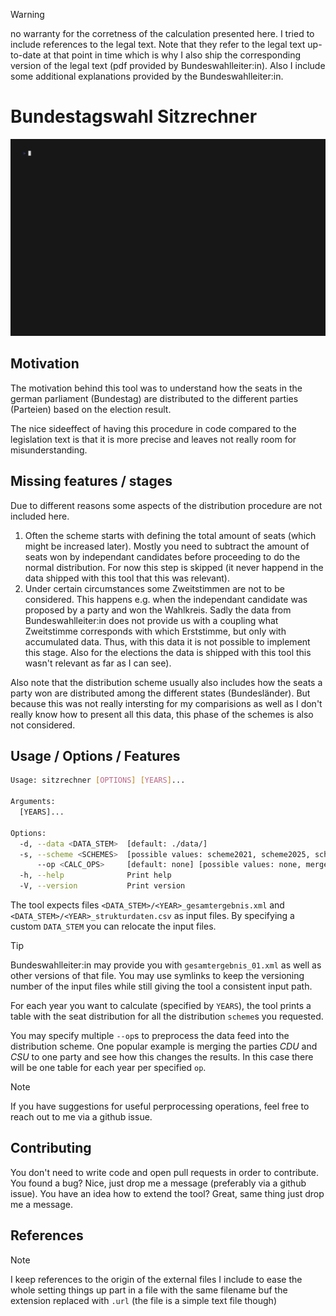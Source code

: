 <!--
SPDX-FileCopyrightText: 2025 Lukas Heindl

SPDX-License-Identifier: MIT
-->

> [!WARNING]
> no warranty for the corretness of the calculation presented here. I
> tried to include references to the legal text. Note that they refer to the
> legal text up-to-date at that point in time which is why I also ship the
> corresponding version of the legal text (pdf provided by Bundeswahlleiter:in).
> Also I include some additional explanations provided by the
> Bundeswahlleiter:in.

# Bundestagswahl Sitzrechner

![Example run of the tool](./demo/main.gif)

## Motivation
The motivation behind this tool was to understand how the seats in the german
parliament (Bundestag) are distributed to the different parties (Parteien) based
on the election result.

The nice sideeffect of having this procedure in code compared to the legislation
text is that it is more precise and leaves not really room for misunderstanding.

## Missing features / stages
Due to different reasons some aspects of the distribution procedure are not
included here.

1. Often the scheme starts with defining the total amount of seats (which might
   be increased later). Mostly you need to subtract the amount of seats won by
   independant candidates before proceeding to do the normal distribution.
   For now this step is skipped (it never happend in the data shipped with this
   tool that this was relevant).
2. Under certain circumstances some Zweitstimmen are not to be considered. This
   happens e.g. when the independant candidate was proposed by a party and won
   the Wahlkreis. Sadly the data from Bundeswahlleiter:in does not provide us
   with a coupling what Zweitstimme corresponds with which Erststimme, but only
   with accumulated data. Thus, with this data it is not possible to implement this
   stage. Also for the elections the data is shipped with this tool this wasn't
   relevant as far as I can see).

Also note that the distribution scheme usually also includes how the seats a party
won are distributed among the different states (Bundesländer). But because this was
not really intersting for my comparisions as well as I don't really know how to
present all this data, this phase of the schemes is also not considered.

## Usage / Options / Features
```bash
Usage: sitzrechner [OPTIONS] [YEARS]...

Arguments:
  [YEARS]...

Options:
  -d, --data <DATA_STEM>  [default: ./data/]
  -s, --scheme <SCHEMES>  [possible values: scheme2021, scheme2025, scheme-mehrheit]
      --op <CALC_OPS>     [default: none] [possible values: none, merge-cdu-csu]
  -h, --help              Print help
  -V, --version           Print version
```

The tool expects files `<DATA_STEM>/<YEAR>_gesamtergebnis.xml` and
`<DATA_STEM>/<YEAR>_strukturdaten.csv` as input files. By specifying a custom
`DATA_STEM` you can relocate the input files.

> [!TIP]
> Bundeswahlleiter:in may provide you with `gesamtergebnis_01.xml` as
> well as other versions of that file. You may use symlinks to keep the
> versioning number of the input files while still giving the tool a consistent
> input path.

For each year you want to calculate (specified by `YEARS`), the tool prints a
table with the seat distribution for all the distribution `scheme`s you requested.

You may specify multiple `--op`s to preprocess the data feed into the
distribution scheme. One popular example is merging the parties *CDU* and *CSU*
to one party and see how this changes the results.
In this case there will be one table for each year per specified `op`.

> [!NOTE]
> If you have suggestions for useful perprocessing operations, feel free
> to reach out to me via a github issue.

## Contributing

You don't need to write code and open pull requests in order to contribute. You
found a bug? Nice, just drop me a message (preferably via a github issue). You
have an idea how to extend the tool? Great, same thing just drop me a message.

## References
> [!NOTE]
> I keep references to the origin of the external files I include to ease the
> whole setting things up part in a file with the same filename buf the
> extension replaced with `.url` (the file is a simple text file though)
